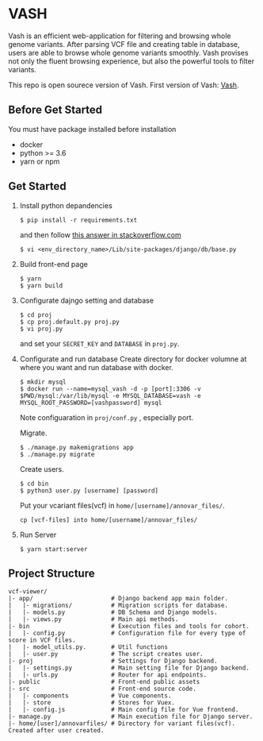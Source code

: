 # VASH

Vash is an efficient web-application for filtering and browsing whole genome variants.
After parsing VCF file and creating table in database, users are able to browse whole genome variants smoothly.
Vash provises not only the fluent browsing experience, but also the powerful tools to filter variants.

This repo is open sourece version of Vash.
First version of Vash: [Vash](http://merry.ee.ncku.edu.tw:8083/mbilab/vash). 

## Before Get Started

You must have package installed before installation
- docker
- python >= 3.6
- yarn or npm

## Get Started

1. Install python depandencies
   ```
   $ pip install -r requirements.txt
   ```
   and then follow [this answer in stackoverflow.com](https://stackoverflow.com/a/55954355)
   ```
   $ vi <env_directory_name>/Lib/site-packages/django/db/base.py
   ```

2. Build front-end page
   ```
   $ yarn
   $ yarn build
   ```

3. Configurate dajngo setting and database

   ```
   $ cd proj
   $ cp proj.default.py proj.py
   $ vi proj.py
   ```
   and set your `SECRET_KEY` and `DATABASE` in `proj.py`.
   
4. Configurate and run database
   Create directory for docker volumne at where you want and run database with docker.
   ```
   $ mkdir mysql
   $ docker run --name=mysql_vash -d -p [port]:3306 -v $PWD/mysql:/var/lib/mysql -e MYSQL_DATABASE=vash -e MYSQL_ROOT_PASSWORD=[vashpassword] mysql
    ```
   Note configuaration in `proj/conf.py` , especially port.
   
   Migrate. 
   ```
   $ ./manage.py makemigrations app
   $ ./manage.py migrate
   ```
   
   Create users.
   ```
   $ cd bin
   $ python3 user.py [username] [password]
   ```
 

    Put your vcariant files(vcf) in `home/[username]/annovar_files/`.
    ```
    cp [vcf-files] into home/[username]/annovar_files/
    ```

5. Run Server

   ```
   $ yarn start:server   
   ```


## Project Structure

```
vcf-viewer/
|- app/                      # Django backend app main folder.
|   |- migrations/           # Migration scripts for database.
|   |- models.py             # DB Schema and Django models.
|   |- views.py              # Main api methods.
|- bin                       # Execution files and tools for cohort.
|   |- config.py             # Configuration file for every type of score in VCF files.
|   |- model_utils.py.       # Util functions
|   |- user.py               # The script creates user.
|- proj                      # Settings for Django backend.
|   |- settings.py           # Main setting file for Django backend.
|   |- urls.py               # Router for api endpoints.
|- public                    # Front-end public assets 
|- src                       # Front-end source code.
|   |- components            # Vue components.
|   |- store                 # Stores for Vuex.
|   |- config.js             # Main config file for Vue frontend.
|- manage.py                 # Main execution file for Django server.
|- home/[user]/annovarfiles/ # Directory for variant files(vcf). Created after user created.
```
